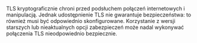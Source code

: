 TLS kryptograficznie chroni przed podsłuchem połączeń internetowych i 
manipulacją. Jednak udostępnienie TLS nie gwarantuje bezpieczeństwa: to 
również musi być odpowiednio skonfigurowane. Korzystanie z wersji starszych 
lub nieaktualnych opcji zabezpieczeń może nadal wykonywać połączenia TLS 
nieodpowiednio bezpiecznie.
